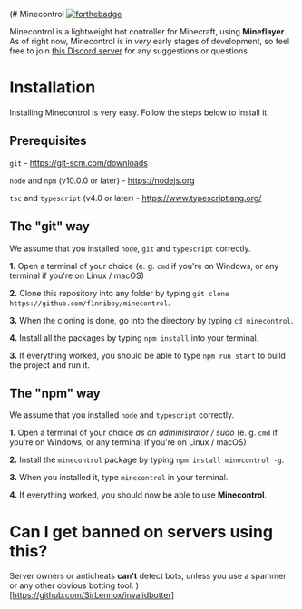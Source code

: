 (# Minecontrol
[![forthebadge](https://forthebadge.com/images/badges/made-with-typescript.svg)](https://forthebadge.com)

Minecontrol is a lightweight bot controller for Minecraft, using **Mineflayer**.
As of right now, Minecontrol is in *very* early stages of development, so feel free to join [this Discord server](https://discord.gg/eaYdnyZ) for any suggestions or questions.

# Installation
Installing Minecontrol is very easy. Follow the steps below to install it.

## Prerequisites
`git` - https://git-scm.com/downloads

`node` and `npm` (v10.0.0 or later) - https://nodejs.org

`tsc` and `typescript` (v4.0 or later) - https://www.typescriptlang.org/

## The "git" way
We assume that you installed `node`, `git` and `typescript` correctly.

**1.** Open a terminal of your choice (e. g. `cmd` if you're on Windows, or any terminal if you're on Linux / macOS)

**2.** Clone this repository into any folder by typing `git clone https://github.com/f1nniboy/minecontrol`.

**3.** When the cloning is done, go into the directory by typing `cd minecontrol`.

**4.** Install all the packages by typing `npm install` into your terminal.

**3.** If everything worked, you should be able to type `npm run start` to build the project and run it.

## The "npm" way
We assume that you installed `node` and `typescript` correctly.

**1.** Open a terminal of your choice *as an administrator / sudo* (e. g. `cmd` if you're on Windows, or any terminal if you're on Linux / macOS)

**2.** Install the `minecontrol` package by typing `npm install minecontrol -g`.

**3.** When you installed it, type `minecontrol` in your terminal.

**4.** If everything worked, you should now be able to use **Minecontrol**.

# Can I get banned on servers using this?
Server owners or anticheats **can't** detect bots, unless you use a spammer or any other obvious botting tool.
)[https://github.com/SirLennox/invalidbotter]
